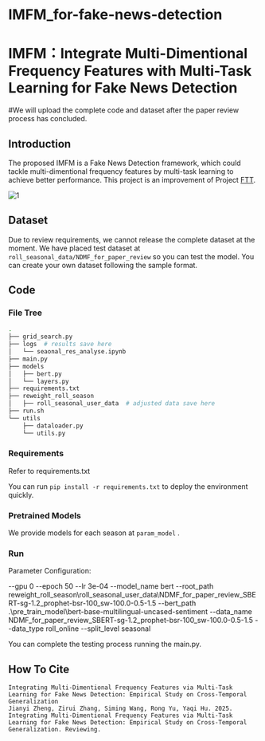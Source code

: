 # IMFM_for-fake-news-detection
# IMFM：Integrate Multi-Dimentional Frequency Features with Multi-Task Learning for Fake News Detection
#We will upload the complete code and dataset after the paper review process has concluded.

## Introduction


The proposed IMFM is a Fake News Detection framework, which could tackle multi-dimentional frequency features by multi-task learning to achieve better performance.
This project is an improvement of Project [FTT](https://github.com/ICTMCG/FTT-ACL23).

![1](IMFM.png)

## Dataset

Due to review requirements, we cannot release the complete dataset at the moment. We have placed test dataset at `roll_seasonal_data/NDMF_for_paper_review`  so you can test the model. You can create your own dataset following the sample format.

## Code

### File Tree

```bash
.
├── grid_search.py
├── logs  # results save here
│   └── seaonal_res_analyse.ipynb
├── main.py
├── models
│   ├── bert.py
│   └── layers.py
├── requirements.txt
├── reweight_roll_season
│   ├── roll_seasonal_user_data  # adjusted data save here
├── run.sh  
└── utils
    ├── dataloader.py
    └── utils.py
```

### Requirements

Refer to requirements.txt

You can run `pip install -r requirements.txt` to deploy the environment quickly.

### Pretrained Models

We provide models for each season at `param_model` .

### Run


Parameter Configuration:

--gpu 0
--epoch 50
--lr 3e-04
--model_name bert
--root_path reweight_roll_season\roll_seasonal_user_data\NDMF_for_paper_review_SBERT-sg-1.2_prophet-bsr-100_sw-100.0-0.5-1.5
--bert_path .\pre_train_model\bert-base-multilingual-uncased-sentiment
--data_name NDMF_for_paper_review_SBERT-sg-1.2_prophet-bsr-100_sw-100.0-0.5-1.5
--data_type roll_online
--split_level seasonal

You can  complete the testing process running the main.py.


## How To Cite
```
Integrating Multi-Dimentional Frequency Features via Multi-Task Learning for Fake News Detection: Empirical Study on Cross-Temporal Generalization
Jianyi Zheng, Zirui Zhang, Siming Wang, Rong Yu, Yaqi Hu. 2025. Integrating Multi-Dimentional Frequency Features via Multi-Task Learning for Fake News Detection: Empirical Study on Cross-Temporal Generalization. Reviewing.
```
